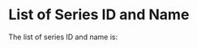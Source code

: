
List of Series ID and Name
==========================

The list of series ID and name is:

<div id="series"></div>

<script src="https://code.jquery.com/jquery-3.2.1.min.js"></script>
<script>

$.get("https://b5ms5dkmia.execute-api.ap-southeast-2.amazonaws.com/test/data-by-doi/10.25845/5c09bf93f315d/series")
.done(populateSeries);

function populateSeries(data) {
  console.log(data);
  $("#series").append("<h4>Series</h4>");
  $("#series").append("<table><tr><th>Series ID</th><th>Series Name</th></tr>")
  data.forEach((series) => $("#series").append("<tr><td>" + series.series_id + "</td><td>" + series.series_name + "</td></tr>"));
  $("#series").append("</table>");
}

</script>
